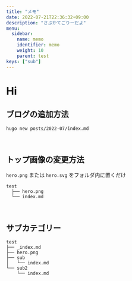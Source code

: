 ```yaml
---
title: "メモ"
date: 2022-07-21T22:36:32+09:00
description: "さぶかてごりーだよ"
menu:
  sidebar:
    name: memo
    identifier: memo
    weight: 10
    parent: test
keys: ["sub"]
---
```


# Hi
## ブログの追加方法
```
hugo new posts/2022-07/index.md
```

<br>

## トップ画像の変更方法
`hero.png` または `hero.svg` をフォルダ内に置くだけ
```
test
  ├── hero.png
  └── index.md
```

<br>

## サブカテゴリー
```
test
├── _index.md
├── hero.png
├── sub
│   └── index.md
└── sub2
    └── index.md
```